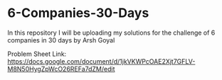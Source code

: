 # 6-Companies-30-Days
In this repository I will be uploading my solutions for the challenge of 6 companies in 30 days by Arsh Goyal

Problem Sheet Link: https://docs.google.com/document/d/1jkVKWPcOAE2Xjt7GFLV-M8N50HygZpWcO26REFa7dZM/edit
